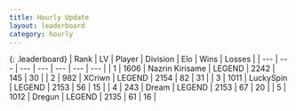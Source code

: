 ```yaml
---
title: Hourly Update
layout: leaderboard
category: hourly
---
```


{: .leaderboard}
| Rank | LV | Player | Division | Elo | Wins | Losses |
| --- | --- | --- | --- | --- | --- | --- |
| <span data-change="0">1</span> | 1606 | <span title="ID: 315148">Nazrin Kirisame</span> | LEGEND | <span data-change="0">2242</span> | <span data-change="0">145</span> | <span data-change="0">30</span> |
| <span data-change="3">2</span> | 982 | <span title="ID: 448883">XCriwn</span> | LEGEND | <span data-change="19">2154</span> | <span data-change="3">82</span> | <span data-change="0">31</span> |
| <span data-change="-1">3</span> | 1011 | <span title="ID: 498412">LuckySpin</span> | LEGEND | <span data-change="0">2153</span> | <span data-change="0">56</span> | <span data-change="0">15</span> |
| <span data-change="-1">4</span> | 243 | <span title="ID: 573202">Dream</span> | LEGEND | <span data-change="0">2153</span> | <span data-change="0">67</span> | <span data-change="0">20</span> |
| <span data-change="-1">5</span> | 1012 | <span title="ID: 337810">Dregun</span> | LEGEND | <span data-change="0">2135</span> | <span data-change="0">61</span> | <span data-change="0">16</span> |